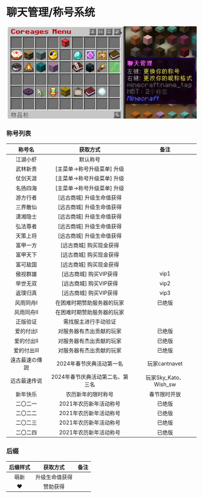 # 聊天管理/称号系统

![左键更换称号，右键更改昵称色彩](image/聊天管理菜单.png)

### 称号列表

|     称号名     |             获取方式             |         备注          |
| :------------: | :------------------------------: | :-------------------: |
|    江湖小虾    |             默认称号             |                       |
|    武林新贵    |    [主菜单→称号升级菜单] 升级    |                       |
|    仗剑天涯    |    [主菜单→称号升级菜单] 升级    |                       |
|    名扬四海    |    [主菜单→称号升级菜单] 升级    |                       |
|    游方行者    |    [远古商城] 升级生命值获得     |                       |
|    三界散仙    |    [远古商城] 升级生命值获得     |                       |
|    潇湘隐士    |    [远古商城] 升级生命值获得     |                       |
|    弘法尊者    |    [远古商城] 升级生命值获得     |                       |
|    天策上将    |    [远古商城] 升级生命值获得     |                       |
|    富甲一方    |     [远古商城] 购买现金获得      |                       |
|    富甲天下    |     [远古商城] 购买现金获得      |                       |
|    富可敌国    |     [远古商城] 购买现金获得      |                       |
|    傲视群雄    |      [远古商城] 购买VIP获得      |         vip1          |
|    举世无双    |      [远古商城] 购买VIP获得      |         vip2          |
|    返璞归真    |      [远古商城] 购买VIP获得      |         vip3          |
|   风雨同舟I    |    在困难时期赞助服务器的玩家    |        已绝版         |
|   风雨同舟II   |    在困难时期赞助服务器的玩家    |                       |
|    正版验证    |       需找服主进行手动验证       |                       |
|   爱的付出I    |     对服务器有杰出贡献的玩家     |        已绝版         |
|   爱的付出II   |     对服务器有杰出贡献的玩家     |        已绝版         |
|  爱的付出III   |     对服务器有杰出贡献的玩家     |        已绝版         |
| 遠古最速の傳説 |     2024年春节庆典活动第一名     |     玩家cantnavet     |
|  远古最速传说  | 2024年春节庆典活动第二名、第三名 | 玩家Sky_Kato、Wish_sw |
|    新年快乐    |        农历新年的限时称号        |     春节限时开放      |
|    二〇二一    |      2021年农历新年活动称号      |        已绝版         |
|    二〇二二    |      2021年农历新年活动称号      |        已绝版         |
|    二〇二三    |      2021年农历新年活动称号      |        已绝版         |
|    二〇二四    |      2021年农历新年活动称号      |        已绝版         |

### 后缀

| 后缀样式 |    获取方式    | 备注 |
| :------: | :------------: | :--: |
|   萌新   | 升级生命值获得 |      |
|    ❤️     |    赞助获得    |      |

